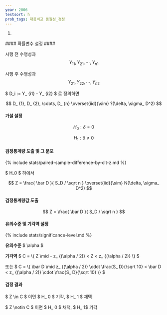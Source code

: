 ```yaml
---
year: 2006
testsort: h
prob_tags: 대응비교 동질성_검정
---
```

1)

<div>
#### 확률변수 설정 ####

시행 전 수행성과 $$ Y_ {11}, Y_ {21}, \cdots, Y_ {n1} $$

시행 후 수행성과 $$ Y_ {21}, Y_ {22}, \cdots, Y_ {n2} $$

$ D_i := Y_ {i1} - Y_ {i2} $ 로 정의하면

$$ D_ {1}, D_ {2}, \cdots, D_ {n} \overset{iid}{\sim} ?(\delta, \sigma_ D^2) $$

#### 가설 설정 ####

$$ H_0 : \delta = 0 $$

$$ H_1 : \delta \ne 0 $$

#### 검정통계량 도출 및 그 분포 ####

{% include stats/paired-sample-difference-by-clt-z.md %}

$ H_0 $ 하에서

$$ Z = \frac{ \bar D }{ S_D / \sqrt n } \overset{iid}{\sim} N(\delta, \sigma_ D^2) $$

#### 검정통계량값 도출 ####

$$ Z = \frac{ \bar D }{ S_D / \sqrt n } $$

#### 유의수준 및 기각역 설정 ####
{% include stats/significance-level.md %}

**유의수준** $ \alpha $

**기각역** $ C = \\{ Z \mid - z_ {(\alpha / 2)} < Z < z_ {(\alpha / 2)} \\} $

또는 $ C = \\{ \bar D \mid  z_ {(\alpha / 2)} \cdot \frac{S_ D}{\sqrt 10} < \bar D < z_ {(\alpha / 2)} \cdot \frac{S_ D}{\sqrt 10} \\} $

#### 검정 결과 ####
$ Z \in C $ 이면 $ H_ 0 $ 기각, $ H_ 1 $ 채택

$ Z \notin C $ 이면 $ H_ 0 $ 채택, $ H_ 1$ 기각

</div>
